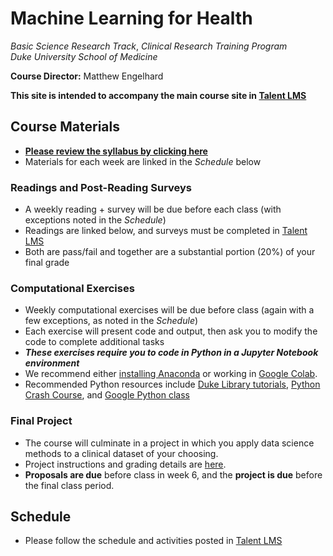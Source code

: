 # Machine Learning for Health
*Basic Science Research Track*, 
*Clinical Research Training Program*  
*Duke University School of Medicine*  

**Course Director:** Matthew Engelhard

**This site is intended to accompany the main course site in [Talent LMS](https://bsrt-dukebiostat.talentlms.com/)**

## Course Materials

- **[Please review the syllabus by clicking here](https://github.com/mengelhard/bsrt_ml4h/blob/master/syllabus.md)**
- Materials for each week are linked in the *Schedule* below

### Readings and Post-Reading Surveys
- A weekly reading + survey will be due before each class (with exceptions noted in the *Schedule*)
- Readings are linked below, and surveys must be completed in [Talent LMS](https://bsrt-dukebiostat.talentlms.com/)
- Both are pass/fail and together are a substantial portion (20%) of your final grade

### Computational Exercises
- Weekly computational exercises will be due before class (again with a few exceptions, as noted in the *Schedule*)
- Each exercise will present code and output, then ask you to modify the code to complete additional tasks
- ***These exercises require you to code in Python in a Jupyter Notebook environment***
- We recommend either [installing Anaconda](https://www.anaconda.com/products/individual#Downloads) or working in [Google Colab](colab.research.google.com).
- Recommended Python resources include [Duke Library tutorials](https://library.duke.edu/data/tutorials), [Python Crash Course](https://www.amazon.com/Python-Crash-Course-Eric-Matthes-ebook/dp/B07J4521M3/ref=sr_1_1_sspa?dchild=1&keywords=Python+book&qid=1618331896&sr=8-1-spons&psc=1&spLa=ZW5jcnlwdGVkUXVhbGlmaWVyPUEzSVNYTDhDUExZQktDJmVuY3J5cHRlZElkPUEwODgwNjQwM0RNT0U2Nk9XTDdDQiZlbmNyeXB0ZWRBZElkPUEwOTg4NjEyODc5U0ZROVNEQkZEJndpZGdldE5hbWU9c3BfYXRmJmFjdGlvbj1jbGlja1JlZGlyZWN0JmRvTm90TG9nQ2xpY2s9dHJ1ZQ==), and [Google Python class](https://developers.google.com/edu/python/)

### Final Project
- The course will culminate in a project in which you apply data science methods to a clinical dataset of your choosing.
- Project instructions and grading details are [here](https://github.com/mengelhard/bsrt_ml4h/blob/master/final_project.md).
- **Proposals are due** before class in week 6, and the **project is due** before the final class period.

## Schedule

- Please follow the schedule and activities posted in [Talent LMS](https://bsrt-dukebiostat.talentlms.com/)

<!--
Week | Topic | Lectures | Due Before Next Class
--- | --- | --- | ---
0 | Preliminaries | None | - Review Course Sites ([Talent LMS](https://bsrt-dukebiostat.talentlms.com/), [Github](https://github.com/mengelhard/bsrt_ml4h))<br>- Review [Course Syllabus](https://github.com/mengelhard/bsrt_ml4h/blob/master/syllabus.md) and Materials<br>- [Reading 1: Obermeyer and Emanuel](https://www.ncbi.nlm.nih.gov/pmc/articles/PMC5070532/)<br>- Survey 1 (in [Talent LMS](https://bsrt-dukebiostat.talentlms.com/))<br>- [CE1: Getting Oriented in Jupyter/Python](https://github.com/mengelhard/bsrt_ml4h/blob/master/notebooks/ce1.ipynb)
1 | Introduction to Machine Learning for Health | | - [Reading 2: Chen and Asch](https://www.ncbi.nlm.nih.gov/pmc/articles/PMC5953825/)<br>- Survey 2 (in [Talent LMS](https://bsrt-dukebiostat.talentlms.com/))
2 | What is a Predictive Model? | | - [Reading 3: Hinton](https://jamanetwork.com/journals/jama/fullarticle/2701666)<br>- Survey 3 (in [Talent LMS](https://bsrt-dukebiostat.talentlms.com/))<br>- [CE2: Loading and Partitioning Data](https://github.com/mengelhard/bsrt_ml4h/blob/master/notebooks/ce2.ipynb)
3 | Model Learning | | - [Reading 4: TBD](about:blank)<br>- Survey 4 (in [Talent LMS](https://bsrt-dukebiostat.talentlms.com/))<br>- [CE3: Model Training and Model Selection](https://github.com/mengelhard/bsrt_ml4h/blob/master/notebooks/ce3.ipynb)
4 | Model Evaluation and Overfitting | | - [Reading 5: Carin and Pencina](https://jamanetwork.com/journals/jama/fullarticle/2702856)<br>- Survey 5 (in [Talent LMS](https://bsrt-dukebiostat.talentlms.com/))<br>- [CE4: Overfitting](https://github.com/mengelhard/bsrt_ml4h/blob/master/notebooks/ce4.ipynb)
5 | Introduction to Convolutional Neural Networks (CNNs) | | - [Reading 6: Gulshan et al.](https://jamanetwork.com/journals/jama/fullarticle/2588763)<br>- Survey 6 (in [Talent LMS](https://bsrt-dukebiostat.talentlms.com/))<br>- Project Proposal
6 | Medical Image Analysis with CNNs | | - [Reading 7: TBD](about:blank)<br>- Survey 7 (in [Talent LMS](https://bsrt-dukebiostat.talentlms.com/))<br>- [CE5: A Simple CNN](https://github.com/mengelhard/bsrt_ml4h/blob/master/notebooks/ce5.ipynb)
7 | Measuring Performance | | - [Reading 8: Hirschberg and Manning](https://pubmed.ncbi.nlm.nih.gov/?myncbishare=dukemlib&dr=abstract&otool=dukemlib&term=26185244)<br>- Survey 8 (in [Talent LMS](https://bsrt-dukebiostat.talentlms.com/))<br>- [CE6: CNN Fine-Tuning](https://github.com/mengelhard/bsrt_ml4h/blob/master/notebooks/ce6.ipynb)
8 | Natural Language Processing with Bag of Words Models | | - [Reading 9:TBD](about:blank)<br>- Survey 9 (in [Talent LMS](https://bsrt-dukebiostat.talentlms.com/))<br>- [CE7: Performance Metrics](https://github.com/mengelhard/bsrt_ml4h/blob/master/notebooks/ce7.ipynb)
9 | Word Embeddings and a Simple Embedding-Based Model | | - [Reading 10: Choi et al.](https://www.ncbi.nlm.nih.gov/pmc/articles/PMC5391725/)<br>- Survey 10 (in [Talent LMS](https://bsrt-dukebiostat.talentlms.com/))<br>- [CE8: Abstract Classification with BoW](https://github.com/mengelhard/bsrt_ml4h/blob/master/notebooks/ce8.ipynb)
10 | Case Study: Prediction of Neurodevelopmental Disorders | | - [Reading 11: Che et al.](https://www.ncbi.nlm.nih.gov/pmc/articles/PMC5904216/)<br>- Survey 11 (in [Talent LMS](https://bsrt-dukebiostat.talentlms.com/))<br>- [CE9: Working with Word Embeddings](https://github.com/mengelhard/bsrt_ml4h/blob/master/notebooks/ce9.ipynb)
11 | Neural Network Models for Text and Time Series | | - [Reading 12: Beede et al.](https://youtu.be/-7VR8fZFOT4)<br>- Survey 12 (in [Talent LMS](https://bsrt-dukebiostat.talentlms.com/))<br>- [CE10: A Simple Word Embedding Based Model](https://github.com/mengelhard/bsrt_ml4h/blob/master/notebooks/ce10.ipynb)
12 | Implementation of Predictive Models in Clinical Care | | - [Reading 13: TBD](about:blank)<br>- Survey 13 (in [Talent LMS](https://bsrt-dukebiostat.talentlms.com/))<br>- [CE11: Clinically Relevant Perforamance](https://github.com/mengelhard/bsrt_ml4h/blob/master/notebooks/ce11.ipynb)
13 | A Brief Introduction to Reinforcement Learning | | - [Reading 14: TBD](about:blank)<br>- Survey 14 (in [Talent LMS](https://bsrt-dukebiostat.talentlms.com/))<br>- [(Optional) CE12: Beyond Supervised Learning](https://github.com/mengelhard/bsrt_ml4h/blob/master/notebooks/ce12.ipynb)
14 | Beyond Supervised Learning | | - Final Projects are due next time
15 | Course Project Presentations | | None
-->

